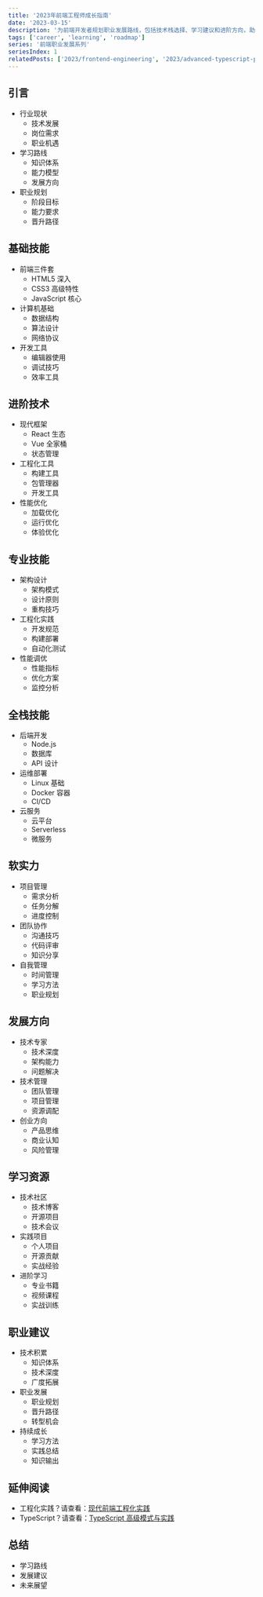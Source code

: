 ```yaml
---
title: '2023年前端工程师成长指南'
date: '2023-03-15'
description: '为前端开发者规划职业发展路线，包括技术栈选择、学习建议和进阶方向，助你在前端领域持续成长。'
tags: ['career', 'learning', 'roadmap']
series: '前端职业发展系列'
seriesIndex: 1
relatedPosts: ['2023/frontend-engineering', '2023/advanced-typescript-patterns']
---
```


## 引言
- 行业现状
  - 技术发展
  - 岗位需求
  - 职业机遇
- 学习路线
  - 知识体系
  - 能力模型
  - 发展方向
- 职业规划
  - 阶段目标
  - 能力要求
  - 晋升路径

## 基础技能
- 前端三件套
  - HTML5 深入
  - CSS3 高级特性
  - JavaScript 核心
- 计算机基础
  - 数据结构
  - 算法设计
  - 网络协议
- 开发工具
  - 编辑器使用
  - 调试技巧
  - 效率工具

## 进阶技术
- 现代框架
  - React 生态
  - Vue 全家桶
  - 状态管理
- 工程化工具
  - 构建工具
  - 包管理器
  - 开发工具
- 性能优化
  - 加载优化
  - 运行优化
  - 体验优化

## 专业技能
- 架构设计
  - 架构模式
  - 设计原则
  - 重构技巧
- 工程化实践
  - 开发规范
  - 构建部署
  - 自动化测试
- 性能调优
  - 性能指标
  - 优化方案
  - 监控分析

## 全栈技能
- 后端开发
  - Node.js
  - 数据库
  - API 设计
- 运维部署
  - Linux 基础
  - Docker 容器
  - CI/CD
- 云服务
  - 云平台
  - Serverless
  - 微服务

## 软实力
- 项目管理
  - 需求分析
  - 任务分解
  - 进度控制
- 团队协作
  - 沟通技巧
  - 代码评审
  - 知识分享
- 自我管理
  - 时间管理
  - 学习方法
  - 职业规划

## 发展方向
- 技术专家
  - 技术深度
  - 架构能力
  - 问题解决
- 技术管理
  - 团队管理
  - 项目管理
  - 资源调配
- 创业方向
  - 产品思维
  - 商业认知
  - 风险管理

## 学习资源
- 技术社区
  - 技术博客
  - 开源项目
  - 技术会议
- 实践项目
  - 个人项目
  - 开源贡献
  - 实战经验
- 进阶学习
  - 专业书籍
  - 视频课程
  - 实战训练

## 职业建议
- 技术积累
  - 知识体系
  - 技术深度
  - 广度拓展
- 职业发展
  - 职业规划
  - 晋升路径
  - 转型机会
- 持续成长
  - 学习方法
  - 实践总结
  - 知识输出

## 延伸阅读
- 工程化实践？请查看：[现代前端工程化实践](/blog/2023/frontend-engineering)
- TypeScript？请查看：[TypeScript 高级模式与实践](/blog/2023/advanced-typescript-patterns)

## 总结
- 学习路线
- 发展建议
- 未来展望